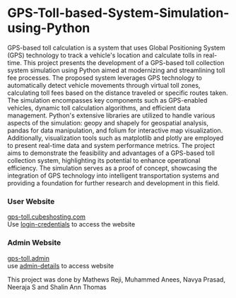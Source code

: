 # GPS-Toll-based-System-Simulation-using-Python
GPS-based toll calculation is a system that uses Global Positioning System (GPS) technology to track a vehicle's location and calculate tolls in real-time. This project presents the development of a GPS-based toll collection system simulation using Python aimed at modernizing and streamlining toll fee processes. The proposed system leverages GPS technology to automatically detect vehicle movements through virtual toll zones, calculating toll fees based on the distance traveled or specific routes taken. The simulation encompasses key components such as GPS-enabled vehicles, dynamic toll calculation algorithms, and efficient data management. Python's extensive libraries are utilized to handle various aspects of the simulation: geopy and shapely for geospatial analysis, pandas for data manipulation, and folium for interactive map visualization. Additionally, visualization tools such as matplotlib and plotly are employed to present real-time data and system performance metrics. The project aims to demonstrate the feasibility and advantages of a GPS-based toll collection system, highlighting its potential to enhance operational efficiency. The simulation serves as a proof of concept, showcasing the integration of GPS technology into intelligent transportation systems and providing a foundation for further research and development in this field.  


### User Website  
[gps-toll.cubeshosting.com](https://gps-toll.cubeshosting.com/#)  
Use [login-credentials](https://github.com/Team-CodeClan/GPS-Toll-based-System-simulation/blob/b09ed4a3822a7a4e263cebd9b1e929c7d12f1398/Website/User/login.csv) to access the website  


### Admin Website
[gps-toll.admin](https://gps-toll.cubeshosting.com/admin/#)  
use [admin-details](https://github.com/Team-CodeClan/GPS-Toll-based-System-simulation/blob/bb6d83eb3f97effdeabd1ea3ffafc8df4f1cedeb/Website/Admin/README.md) to access website



This project was done by Mathews Reji, Muhammed Anees, Navya Prasad, Neeraja S and Shalin Ann Thomas

